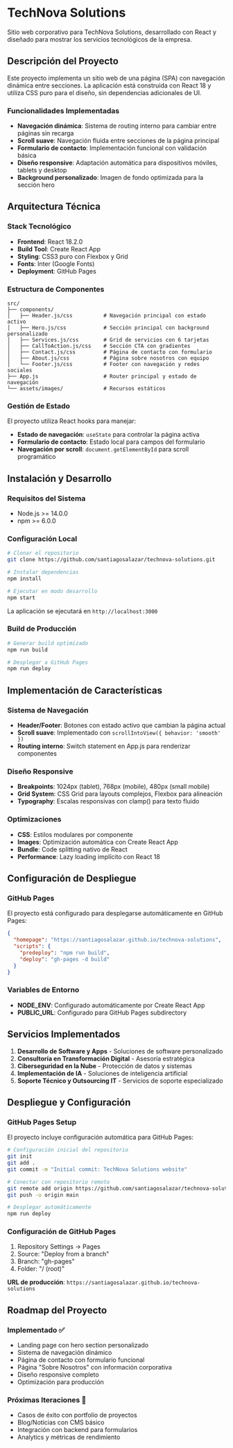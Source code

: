 # TechNova Solutions

Sitio web corporativo para TechNova Solutions, desarrollado con React y diseñado para mostrar los servicios tecnológicos de la empresa.

## Descripción del Proyecto

Este proyecto implementa un sitio web de una página (SPA) con navegación dinámica entre secciones. La aplicación está construida con React 18 y utiliza CSS puro para el diseño, sin dependencias adicionales de UI.

### Funcionalidades Implementadas

- **Navegación dinámica**: Sistema de routing interno para cambiar entre páginas sin recarga
- **Scroll suave**: Navegación fluida entre secciones de la página principal
- **Formulario de contacto**: Implementación funcional con validación básica
- **Diseño responsive**: Adaptación automática para dispositivos móviles, tablets y desktop
- **Background personalizado**: Imagen de fondo optimizada para la sección hero

## Arquitectura Técnica

### Stack Tecnológico
- **Frontend**: React 18.2.0
- **Build Tool**: Create React App
- **Styling**: CSS3 puro con Flexbox y Grid
- **Fonts**: Inter (Google Fonts)
- **Deployment**: GitHub Pages

### Estructura de Componentes

```
src/
├── components/
│   ├── Header.js/css          # Navegación principal con estado activo
│   ├── Hero.js/css            # Sección principal con background personalizado
│   ├── Services.js/css        # Grid de servicios con 6 tarjetas
│   ├── CallToAction.js/css    # Sección CTA con gradientes
│   ├── Contact.js/css         # Página de contacto con formulario
│   ├── About.js/css           # Página sobre nosotros con equipo
│   └── Footer.js/css          # Footer con navegación y redes sociales
├── App.js                     # Router principal y estado de navegación
└── assets/images/             # Recursos estáticos
```

### Gestión de Estado

El proyecto utiliza React hooks para manejar:
- **Estado de navegación**: `useState` para controlar la página activa
- **Formulario de contacto**: Estado local para campos del formulario
- **Navegación por scroll**: `document.getElementById` para scroll programático

## Instalación y Desarrollo

### Requisitos del Sistema
- Node.js >= 14.0.0
- npm >= 6.0.0

### Configuración Local

```bash
# Clonar el repositorio
git clone https://github.com/santiagosalazar/technova-solutions.git

# Instalar dependencias
npm install

# Ejecutar en modo desarrollo
npm start
```

La aplicación se ejecutará en `http://localhost:3000`

### Build de Producción

```bash
# Generar build optimizado
npm run build

# Desplegar a GitHub Pages
npm run deploy
```

## Implementación de Características

### Sistema de Navegación
- **Header/Footer**: Botones con estado activo que cambian la página actual
- **Scroll suave**: Implementado con `scrollIntoView({ behavior: 'smooth' })`
- **Routing interno**: Switch statement en App.js para renderizar componentes

### Diseño Responsive
- **Breakpoints**: 1024px (tablet), 768px (mobile), 480px (small mobile)
- **Grid System**: CSS Grid para layouts complejos, Flexbox para alineación
- **Typography**: Escalas responsivas con clamp() para texto fluido

### Optimizaciones
- **CSS**: Estilos modulares por componente
- **Images**: Optimización automática con Create React App
- **Bundle**: Code splitting nativo de React
- **Performance**: Lazy loading implícito con React 18

## Configuración de Despliegue

### GitHub Pages
El proyecto está configurado para desplegarse automáticamente en GitHub Pages:

```json
{
  "homepage": "https://santiagosalazar.github.io/technova-solutions",
  "scripts": {
    "predeploy": "npm run build",
    "deploy": "gh-pages -d build"
  }
}
```

### Variables de Entorno
- **NODE_ENV**: Configurado automáticamente por Create React App
- **PUBLIC_URL**: Configurado para GitHub Pages subdirectory

## Servicios Implementados

1. **Desarrollo de Software y Apps** - Soluciones de software personalizado
2. **Consultoría en Transformación Digital** - Asesoría estratégica
3. **Ciberseguridad en la Nube** - Protección de datos y sistemas
4. **Implementación de IA** - Soluciones de inteligencia artificial
5. **Soporte Técnico y Outsourcing IT** - Servicios de soporte especializado

## Despliegue y Configuración

### GitHub Pages Setup

El proyecto incluye configuración automática para GitHub Pages:

```bash
# Configuración inicial del repositorio
git init
git add .
git commit -m "Initial commit: TechNova Solutions website"

# Conectar con repositorio remoto
git remote add origin https://github.com/santiagosalazar/technova-solutions.git
git push -u origin main

# Desplegar automáticamente
npm run deploy
```

### Configuración de GitHub Pages
1. Repository Settings → Pages
2. Source: "Deploy from a branch"
3. Branch: "gh-pages"
4. Folder: "/ (root)"

**URL de producción**: `https://santiagosalazar.github.io/technova-solutions`

## Roadmap del Proyecto

### Implementado ✅
- Landing page con hero section personalizado
- Sistema de navegación dinámico
- Página de contacto con formulario funcional
- Página "Sobre Nosotros" con información corporativa
- Diseño responsive completo
- Optimización para producción

### Próximas Iteraciones 🔄
- Casos de éxito con portfolio de proyectos
- Blog/Noticias con CMS básico
- Integración con backend para formularios
- Analytics y métricas de rendimiento
